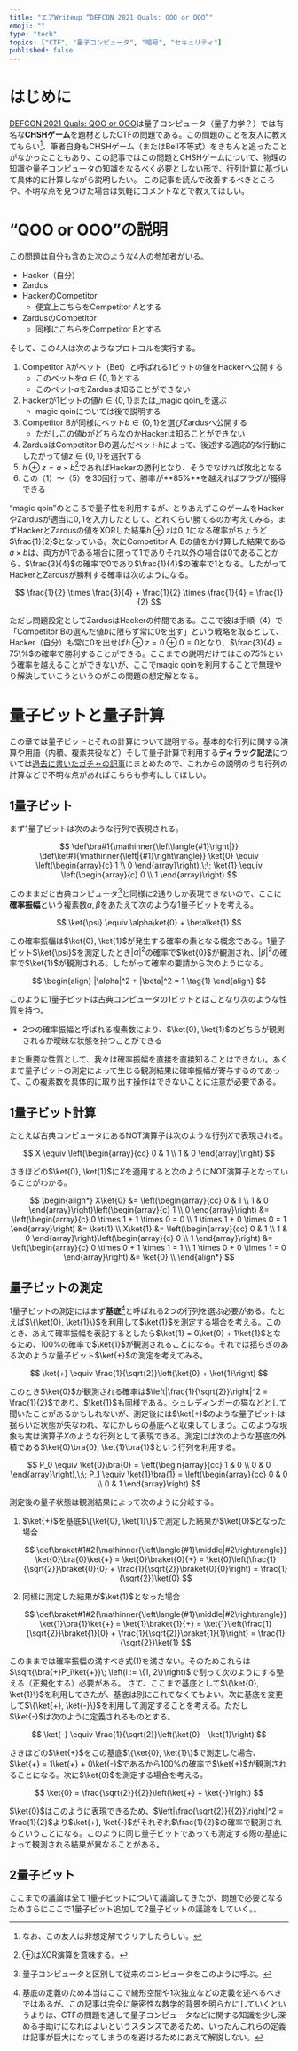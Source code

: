 ```yaml
---
title: "エアWriteup “DEFCON 2021 Quals: QOO or OOO”"
emoji: ""
type: "tech"
topics: ["CTF", "量子コンピュータ", "暗号", "セキュリティ"]
published: false
---
```


# はじめに

[DEFCON 2021 Quals: QOO or OOO](https://archive.ooo/c/qoo-or-ooo/408/)は量子コンピュータ（量子力学？）では有名な**CHSHゲーム**を題材としたCTFの問題である。この問題のことを友人に教えてもらい[^friend]、筆者自身もCHSHゲーム（またはBell不等式）をきちんと追ったことがなかったこともあり、この記事ではこの問題とCHSHゲームについて、物理の知識や量子コンピュータの知識をなるべく必要としない形で、行列計算に基づいて具体的に計算しながら説明したい。
この記事を読んで改善するべきところや、不明な点を見つけた場合は気軽にコメントなどで教えてほしい。

[^friend]: なお、この友人は非想定解でクリアしたらしい。

# “QOO or OOO”の説明

この問題は自分も含めた次のような4人の参加者がいる。

- Hacker（自分）
- Zardus
- HackerのCompetitor
    - 便宜上こちらをCompetitor Aとする
- ZardusのCompetitor
    - 同様にこちらをCompetitor Bとする

そして、この4人は次のようなプロトコルを実行する。

1. Competitor Aがベット（Bet）と呼ばれる1ビットの値をHackerへ公開する
    - このベットを$a \in \{0, 1\}$とする
    - このベット$a$をZardusは知ることができない
2. Hackerが1ビットの値$h \in \{0, 1\}$または_magic qoin_を選ぶ
    - magic qoinについては後で説明する
3. Competitor Bが同様にベット$b \in \{0, 1\}$を選びZardusへ公開する
    - ただしこの値$b$がどちらなのかHackerは知ることができない
4. ZardusはCompetitor Bの選んだベット$h$によって、後述する適応的な行動にしたがって値$z \in \{0, 1\}$を選択する
5. $h \oplus z = a \times b$[^oplus]であればHackerの勝利となり、そうでなければ敗北となる
6. この（1）〜（5）を30回行って、勝率が**85%**を越えればフラグが獲得できる

[^oplus]: $\oplus$はXOR演算を意味する。

“magic qoin”のところで量子性を利用するが、とりあえずこのゲームをHackerやZardusが適当に$0, 1$を入力したとして、どれくらい勝てるのか考えてみる。まずHackerとZardusの値をXORした結果$h \oplus z$は$0, 1$になる確率がちょうど$\frac{1}{2}$となっている。次にCompetitor A, Bの値をかけ算した結果である$a \times b$は、両方が$1$である場合に限って$1$でありそれ以外の場合は$0$であることから、$\frac{3}{4}$の確率で$0$であり$\frac{1}{4}$の確率で$1$となる。したがってHackerとZardusが勝利する確率は次のようになる。

$$
\frac{1}{2} \times \frac{3}{4} + \frac{1}{2} \times \frac{1}{4} = \frac{1}{2}
$$

ただし問題設定としてZardusはHackerの仲間である。ここで彼は手順（4）で「Competitor Bの選んだ値$b$に限らず常に$0$を出す」という戦略を取るとして、Hacker（自分）も常に$0$を出せば$h \oplus z = 0 \oplus 0 = 0$となり、$\frac{3}{4} = 75\%$の確率で勝利することができる。ここまでの説明だけではこの$75\%$という確率を越えることができないが、ここでmagic qoinを利用することで無理やり解決していこうというのがこの問題の想定解となる。

# 量子ビットと量子計算

この章では量子ビットとそれの計算について説明する。基本的な行列に関する演算や用語（内積、複素共役など）そして量子計算で利用する**ディラック記法**については[過去に書いたガチャの記事](https://qiita.com/yyu/items/efcf471ce9b97e885957#%E8%A8%98%E6%B3%95)にまとめたので、これからの説明のうち行列の計算などで不明な点があればこちらも参考にしてほしい。

## 1量子ビット

まず1量子ビットは次のような行列で表現される。

$$
\def\bra#1{\mathinner{\left\langle{#1}\right|}}
\def\ket#1{\mathinner{\left|{#1}\right\rangle}}
\ket{0} \equiv \left(\begin{array}{c}
  1 \\
  0
\end{array}\right),\;\;
\ket{1} \equiv \left(\begin{array}{c}
  0 \\
  1
\end{array}\right)
$$

このままだと古典コンピュータ[^clasical_computer]と同様に2通りしか表現できないので、ここに**確率振幅**という複素数$\alpha, \beta$をあたえて次のような1量子ビットを考える。

[^clasical_computer]: 量子コンピュータと区別して従来のコンピュータをこのように呼ぶ。

$$
\ket{\psi} \equiv \alpha\ket{0} + \beta\ket{1}
$$

この確率振幅は$\ket{0}, \ket{1}$が発生する確率の素となる概念である。1量子ビット$\ket{\psi}$を測定したとき$|\alpha|^2$の確率で$\ket{0}$が観測され、$|\beta|^2$の確率で$\ket{1}$が観測される。したがって確率の要請から次のようになる。

$$
\begin{align}
|\alpha|^2 + |\beta|^2 = 1 \tag{1}
\end{align}
$$

このように1量子ビットは古典コンピュータの1ビットとはことなり次のような性質を持つ。

- 2つの確率振幅と呼ばれる複素数により、$\ket{0}, \ket{1}$のどちらが観測されるか曖昧な状態を持つことができる

また重要な性質として、我々は確率振幅を直接を直接知ることはできない。あくまで量子ビットの測定によって生じる観測結果に確率振幅が寄与するのであって、この複素数を具体的に取り出す操作はできないことに注意が必要である。

## 1量子ビット計算

たとえば古典コンピュータにあるNOT演算子は次のような行列$X$で表現される。

$$
X \equiv \left(\begin{array}{cc}
  0 & 1 \\
  1 & 0
\end{array}\right)
$$

さきほどの$\ket{0}, \ket{1}$に$X$を適用すると次のようにNOT演算子となっていることがわかる。

$$
\begin{align*}
X\ket{0} &= \left(\begin{array}{cc}
  0 & 1 \\
  1 & 0
\end{array}\right)\left(\begin{array}{c}
  1 \\
  0
\end{array}\right) &=
\left(\begin{array}{c}
  0 \times 1 + 1 \times 0 = 0 \\
  1 \times 1 + 0 \times 0 = 1
\end{array}\right) &= \ket{1} \\
X\ket{1} &= \left(\begin{array}{cc}
  0 & 1 \\
  1 & 0
\end{array}\right)\left(\begin{array}{c}
  0 \\
  1
\end{array}\right) &=
\left(\begin{array}{c}
  0 \times 0 + 1 \times 1 = 1 \\
  1 \times 0 + 0 \times 1 = 0
\end{array}\right) &= \ket{0} \\
\end{align*}
$$

## 量子ビットの測定

1量子ビットの測定にはまず**基底**[^basis]と呼ばれる2つの行列を選ぶ必要がある。たとえば$\{\ket{0}, \ket{1}\}$を利用して$\ket{1}$を測定する場合を考える。このとき、あえて確率振幅を表記するとしたら$\ket{1} = 0\ket{0} + 1\ket{1}$となるため、100%の確率で$\ket{1}$が観測されることになる。それでは揺らぎのある次のような量子ビット$\ket{+}$の測定を考えてみる。

[^basis]: 基底の定義のため本当はここで線形空間や1次独立などの定義を述べるべきではあるが、この記事は完全に厳密性な数学的背景を明らかにしていくというよりは、CTFの問題を通して量子コンピュータなどに関する知識を少し深める手助けになればよいというスタンスであるため、いったんこれらの定義は記事が巨大になってしまうのを避けるためにあえて解説しない。

$$
\ket{+} \equiv \frac{1}{\sqrt{2}}\left(\ket{0} + \ket{1}\right)
$$

このとき$\ket{0}$が観測される確率は$\left|\frac{1}{\sqrt{2}}\right|^2 = \frac{1}{2}$であり、$\ket{1}$も同様である。シュレディンガーの猫などとして聞いたことがあるかもしれないが、測定後には$\ket{+}$のような量子ビットは揺らいだ状態が失なわれ、なにかしらの基底へと収束してしまう。このような現象も実は演算子$X$のような行列として表現できる。測定には次のような基底の外積である$\ket{0}\bra{0}, \ket{1}\bra{1}$という行列を利用する。

$$
P_0 \equiv \ket{0}\bra{0} = \left(\begin{array}{cc}
  1 & 0 \\
  0 & 0
\end{array}\right),\;\;
P_1 \equiv \ket{1}\bra{1} = \left(\begin{array}{cc}
  0 & 0 \\
  0 & 1
\end{array}\right)
$$

測定後の量子状態は観測結果によって次のように分岐する。

1. $\ket{+}$を基底$\{\ket{0}, \ket{1}\}$で測定した結果が$\ket{0}$となった場合

    $$
    \def\braket#1#2{\mathinner{\left\langle{#1}\middle|#2\right\rangle}}
    \ket{0}\bra{0}\ket{+} = \ket{0}\braket{0}{+} = \ket{0}\left(\frac{1}{\sqrt{2}}\braket{0}{0} + \frac{1}{\sqrt{2}}\braket{0}{0}\right) = \frac{1}{\sqrt{2}}\ket{0}
    $$

2. 同様に測定した結果が$\ket{1}$となった場合

    $$
    \def\braket#1#2{\mathinner{\left\langle{#1}\middle|#2\right\rangle}}
    \ket{1}\bra{1}\ket{+} = \ket{1}\braket{1}{+} = \ket{1}\left(\frac{1}{\sqrt{2}}\braket{1}{0} + \frac{1}{\sqrt{2}}\braket{1}{1}\right) = \frac{1}{\sqrt{2}}\ket{1}
    $$

このままでは確率振幅の満すべき式$(1)$を満さない。そのためこれらは$\sqrt{\bra{+}P_i\ket{+}}\; \left(i := \{1, 2\}\right)$で割って次のようにする整える（正規化する）必要がある。
さて、ここまで基底として$\{\ket{0}, \ket{1}\}$を利用してきたが、基底は別にこれでなくてもよい。次に基底を変更して$\{\ket{+}, \ket{-}\}$を利用して測定することを考える。ただし$\ket{-}$は次のように定義されるものとする。

$$
\ket{-} \equiv \frac{1}{\sqrt{2}}\left(\ket{0} - \ket{1}\right)
$$

さきほどの$\ket{+}$をこの基底$\{\ket{0}, \ket{1}\}$で測定した場合、$\ket{+} = 1\ket{+} + 0\ket{-}$であるから100%の確率で$\ket{+}$が観測されることになる。次に$\ket{0}$を測定する場合を考える。

$$
\ket{0} = \frac{\sqrt{2}}{{2}}\left(\ket{+} + \ket{-}\right)
$$

$\ket{0}$はこのように表現できるため、$\left|\frac{\sqrt{2}}{{2}}\right|^2 = \frac{1}{2}$より$\ket{+}, \ket{-}$がそれぞれ$\frac{1}{2}$の確率で観測されるということになる。このように同じ量子ビットであっても測定する際の基底によって観測される結果が異なることがある。

## 2量子ビット

ここまでの議論は全て1量子ビットについて議論してきたが、問題で必要となるためさらにここで1量子ビット追加して2量子ビットの議論をしていく。。
